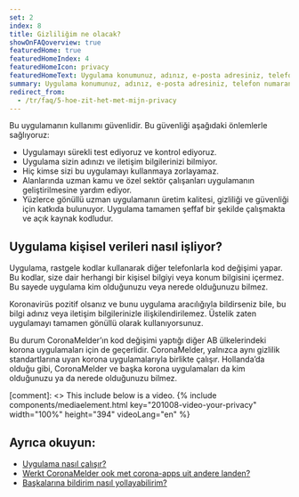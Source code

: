 ```yaml
---
set: 2
index: 8
title: Gizliliğim ne olacak?
showOnFAQoverview: true
featuredHome: true
featuredHomeIndex: 4
featuredHomeIcon: privacy
featuredHomeText: Uygulama konumunuz, adınız, e-posta adresiniz, telefon numaranız veya diğer iletişim bilgileriniz olmadan çalışır.
summary: Uygulama konumunuz, adınız, e-posta adresiniz, telefon numaranız veya diğer iletişim bilgileriniz olmadan çalışır.
redirect_from: 
  - /tr/faq/5-hoe-zit-het-met-mijn-privacy
---
```

Bu uygulamanın kullanımı güvenlidir. Bu güvenliği aşağıdaki önlemlerle sağlıyoruz:

- Uygulamayı sürekli test ediyoruz ve kontrol ediyoruz.
- Uygulama sizin adınızı ve iletişim bilgilerinizi bilmiyor.
- Hiç kimse sizi bu uygulamayı kullanmaya zorlayamaz.
- Alanlarında uzman kamu ve özel sektör çalışanları uygulamanın geliştirilmesine yardım ediyor.
- Yüzlerce gönüllü uzman uygulamanın üretim kalitesi, gizliliği ve güvenliği için katkıda bulunuyor. Uygulama tamamen şeffaf bir şekilde çalışmakta ve açık kaynak kodludur.  

## Uygulama kişisel verileri nasıl işliyor?

Uygulama, rastgele kodlar kullanarak diğer telefonlarla kod değişimi yapar. Bu kodlar, size dair herhangi bir kişisel bilgiyi veya konum bilgisini içermez. Bu sayede uygulama kim olduğunuzu veya nerede olduğunuzu bilmez.

Koronavirüs pozitif olsanız ve bunu uygulama aracılığıyla bildirseniz bile, bu bilgi adınız veya iletişim bilgilerinizle ilişkilendirilemez. Üstelik zaten uygulamayı tamamen gönüllü olarak kullanıyorsunuz.

Bu durum CoronaMelder’ın kod değişimi yaptığı diğer AB ülkelerindeki korona uygulamaları için de geçerlidir. CoronaMelder, yalnızca aynı gizlilik standartlarına uyan korona uygulamalarıyla birlikte çalışır. Hollanda’da olduğu gibi, CoronaMelder ve başka korona uygulamaları da kim olduğunuzu ya da nerede olduğunuzu bilmez.

[comment]: <> This include below is a video.
{% include components/mediaelement.html key="201008-video-your-privacy" width="100%" height="394"  videoLang="en" %}

## Ayrıca okuyun:
 
- [Uygulama nasıl çalışır?](/{{page.lang}}/faq/1-2-hoe-werkt-de-app)
- [Werkt CoronaMelder ook met corona-apps uit andere landen?](/{{page.lang}}/faq/13-gebruik-app-uit-ander-land)
- [Başkalarına bildirim nasıl yollayabilirim?](/{{page.lang}}/faq/1-4-hoe-stuur-ik-een-melding)

